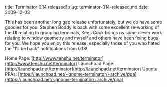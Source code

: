 title: Terminator 0.14 released!
slug: terminator-014-released.md
date: 2009-12-03


This has been another long gap release unfortunately, but we do have some goodies for you.
Stephen Boddy is back with some excellent re-working of the UI relating to grouping terminals, Kees Cook brings us some clever work relating to window geometry and myself and others have been fixing bugs for you. We hope you enjoy this release, especially those of you who hated the "I'll be back" notifications from 0.13!

Home Page: [http://www.tenshu.net/terminator](http://www.tenshu.net/terminator)
Launchpad Page: [http://launchpad.net/terminator](http://launchpad.net/terminator)
Ubuntu PPAs: [https://launchpad.net/~gnome-terminator/+archive/ppa](https://launchpad.net/~gnome-terminator/+archive/ppa)